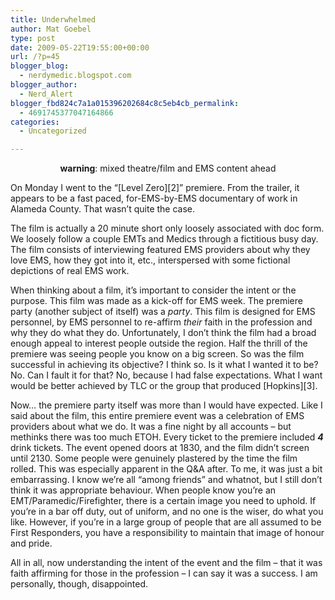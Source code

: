 ```yaml
---
title: Underwhelmed
author: Mat Goebel
type: post
date: 2009-05-22T19:55:00+00:00
url: /?p=45
blogger_blog:
  - nerdymedic.blogspot.com
blogger_author:
  - Nerd_Alert
blogger_fbd824c7a1a015396202684c8c5eb4cb_permalink:
  - 4691745377047164866
categories:
  - Uncategorized

---
```

<div style="text-align:center;">
  <span style="font-weight:bold;">warning</span>: mixed theatre/film and EMS content ahead
</div>

On Monday I went to the &#8220;[Level Zero][2]&#8221; premiere. From the trailer, it appears to be a fast paced, for-EMS-by-EMS documentary of work in Alameda County. That wasn&#8217;t quite the case.

The film is actually a 20 minute short only loosely associated with doc form. We loosely follow a couple EMTs and Medics through a fictitious busy day. The film consists of interviewing featured EMS providers about why they love EMS, how they got into it, etc., interspersed with some fictional depictions of real EMS work.

When thinking about a film, it&#8217;s important to consider the intent or the purpose. This film was made as a kick-off for EMS week. The premiere party (another subject of itself) was a <span style="font-style:italic;">party</span>. This film is designed for EMS personnel, by EMS personnel to re-affirm <span style="font-style:italic;">their</span> faith in the profession and why they do what they do. Unfortunately, I don&#8217;t think the film had a broad enough appeal to interest people outside the region. Half the thrill of the premiere was seeing people you know on a big screen. So was the film successful in achieving its objective? I think so. Is it what I wanted it to be? No. Can I fault it for that? No, because I had false expectations. What I want would be better achieved by TLC or the group that produced [Hopkins][3].

Now&#8230; the premiere party itself was more than I would have expected. Like I said about the film, this entire premiere event was a celebration of EMS providers about what we do. It was a fine night by all accounts &#8211; but methinks there was too much ETOH. Every ticket to the premiere included <span style="font-style:italic;font-weight:bold;">4</span> drink tickets. The event opened doors at 1830, and the film didn&#8217;t screen until 2130. Some people were genuinely plastered by the time the film rolled. This was especially apparent in the Q&A after. To me, it was just a bit embarrassing. I know we&#8217;re all &#8220;among friends&#8221; and whatnot, but I still don&#8217;t think it was appropriate behaviour. When people know you&#8217;re an EMT/Paramedic/Firefighter, there is a certain image you need to uphold. If you&#8217;re in a bar off duty, out of uniform, and no one is the wiser, do what you like. However, if you&#8217;re in a large group of people that are all assumed to be First Responders, you have a responsibility to maintain that image of honour and pride.

All in all, now understanding the intent of the event and the film &#8211; that it was faith affirming for those in the profession &#8211; I can say it was a success. I am personally, though, disappointed.

<div class="blogger-post-footer">
  <img src="https://blogger.googleusercontent.com/tracker/494505435792145067-4691745377047164866?l=nerdymedic.blogspot.com" alt="" width="1" height="1" />
</div>
